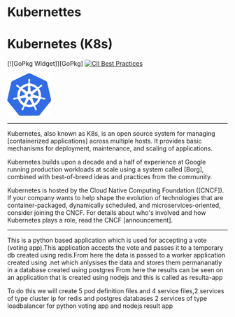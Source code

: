 # Kubernettes
# Kubernetes (K8s)

[![GoPkg Widget]][GoPkg] [![CII Best Practices](https://bestpractices.coreinfrastructure.org/projects/569/badge)](https://bestpractices.coreinfrastructure.org/projects/569)

<img src="https://github.com/kubernetes/kubernetes/raw/master/logo/logo.png" width="100">

----

Kubernetes, also known as K8s, is an open source system for managing [containerized applications]
across multiple hosts. It provides basic mechanisms for deployment, maintenance,
and scaling of applications.

Kubernetes builds upon a decade and a half of experience at Google running
production workloads at scale using a system called [Borg],
combined with best-of-breed ideas and practices from the community.

Kubernetes is hosted by the Cloud Native Computing Foundation ([CNCF]).
If your company wants to help shape the evolution of
technologies that are container-packaged, dynamically scheduled,
and microservices-oriented, consider joining the CNCF.
For details about who's involved and how Kubernetes plays a role,
read the CNCF [announcement].

----

This is a python based application which is used for accepting a vote
(voting app).This application accepts the vote and passes it to a
temporary db created using redis.From here the data is passed to a
worker application created using .net which anlysises the data and
stores them permananatly in a database created using postgres
From here the results can be seen on an application that is created 
using nodejs and this is called as resulta-app

To do this we will create 5 pod definition files
and 4 service files,2 services of type cluster ip for redis and postgres 
databases 2 services of type loadbalancer for python voting app and 
nodejs result app
